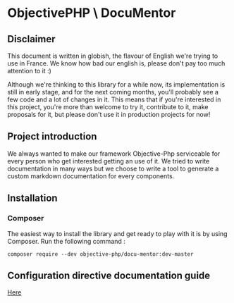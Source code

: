 # ObjectivePHP \ DocuMentor
## Disclaimer

This document is written in globish, the flavour of English we're trying to use in France. We know how bad our english is, please don't pay too much attention to it :)

Although we're thinking to this library for a while now, its implementation is still in early stage, and for the next coming months, you'll probably see a few code and a lot of changes in it. This means that if you're interested in this project, you're more than welcome to try it, contribute to it, make proposals for it, but please don't use it in production projects for now!

## Project introduction
We always wanted to make our framework Objective-Php serviceable for every person who get interested getting an use of it.
We tried to write documentation in many ways but we choose to write a tool to generate a custom markdown documentation for every components.

 ## Installation

 ### Composer

 The easiest way to install the library and get ready to play with it is by using Composer. Run the following command :

 ```
 composer require --dev objective-php/docu-mentor:dev-master 
 ```


## Configuration directive documentation guide

[Here](Doc-guide.md)


